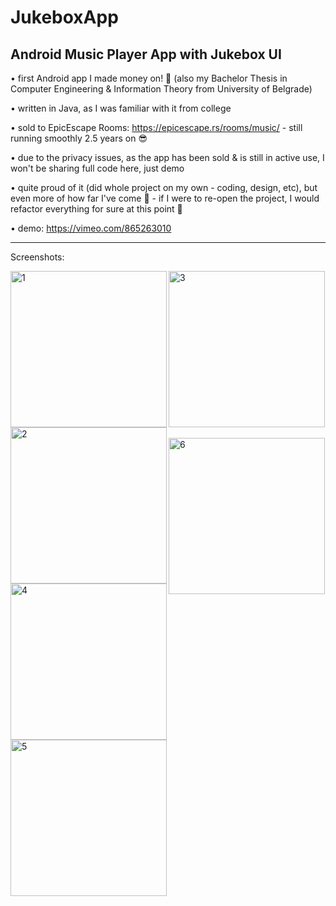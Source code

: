 # JukeboxApp
## Android Music Player App with Jukebox UI


• first Android app I made money on! 🙂 (also my Bachelor Thesis in Computer Engineering & Information Theory from University of Belgrade)

• written in Java, as I was familiar with it from college

• sold to EpicEscape Rooms: https://epicescape.rs/rooms/music/ - still running smoothly 2.5 years on 😎

• due to the privacy issues, as the app has been sold & is still in active use, I won't be sharing full code here, just demo

• quite proud of it (did whole project on my own - coding, design, etc), but even more of how far I've come 💪 - if I were to re-open the project, I would refactor everything for sure at this point 🙈

• demo: https://vimeo.com/865263010

_____

Screenshots:


<img width="250" alt="1" align="left" src="https://github.com/dk150/JukeboxApp/assets/47480528/904e992a-fb16-4131-be48-20cfca19a924">
<img width="250" alt="2" align="left" src="https://github.com/dk150/JukeboxApp/assets/47480528/f6c6b85d-dca4-48e3-920b-d0c8398c47cc">
<img width="250" alt="3" align="center" src="https://github.com/dk150/JukeboxApp/assets/47480528/29916a67-d823-4bc1-910e-ad29e81de2fe">
<br></br>
<img width="250" alt="4" align="left" src="https://github.com/dk150/JukeboxApp/assets/47480528/65b6511c-1dbf-4685-a0b2-90e755b9ce5a">
<img width="250" alt="5" align="left" src="https://github.com/dk150/JukeboxApp/assets/47480528/5c094c1c-a050-4cbd-b0b5-4e145e97a22c">
<img width="250" alt="6" align="center" src="https://github.com/dk150/JukeboxApp/assets/47480528/193e41a0-3f1c-40e4-81d8-f16aaedc65db">
